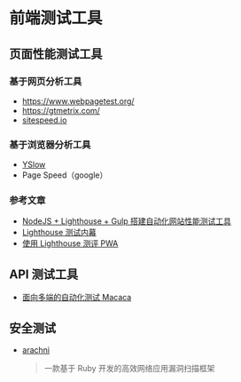 # 前端测试工具

## 页面性能测试工具
### 基于网页分析工具
* <https://www.webpagetest.org/>
* <https://gtmetrix.com/>
* [sitespeed.io](https://www.sitespeed.io/)

### 基于浏览器分析工具
* [YSlow](https://yslow.org/)
* Page Speed（google）

### 参考文章
* [NodeJS + Lighthouse + Gulp 搭建自动化网站性能测试工具](https://segmentfault.com/a/1190000015618121)
* [Lighthouse 测试内幕](https://juejin.cn/post/6844903992380637198)
* [使用 Lighthouse 测评 PWA](https://lavas-project.github.io/pwa-book/appendix01/1-lighthouse.html)

## API 测试工具
* [面向多端的自动化测试 Macaca](https://macacajs.github.io/zh/)

## 安全测试
* [arachni](https://github.com/Arachni/arachni)
    > 一款基于 Ruby 开发的高效网络应用漏洞扫描框架